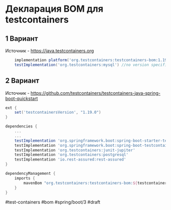 # Декларация BOM для testcontainers

## 1 Вариант

Источник - https://java.testcontainers.org

```groovy
    implementation platform('org.testcontainers:testcontainers-bom:1.19.3') //import bom
    testImplementation('org.testcontainers:mysql') //no version specified
```

## 2 Вариант

Источник - https://github.com/testcontainers/testcontainers-java-spring-boot-quickstart

```groovy
ext {
    set('testcontainersVersion', "1.19.0")
}

dependencies {
    ...
    ...
    testImplementation 'org.springframework.boot:spring-boot-starter-test'
    testImplementation 'org.springframework.boot:spring-boot-testcontainers'
    testImplementation 'org.testcontainers:junit-jupiter'
    testImplementation 'org.testcontainers:postgresql'
    testImplementation 'io.rest-assured:rest-assured'
}

dependencyManagement {
    imports {
        mavenBom "org.testcontainers:testcontainers-bom:${testcontainersVersion}"
    }
}
```


#test-containers #bom #spring/boot/3
#draft